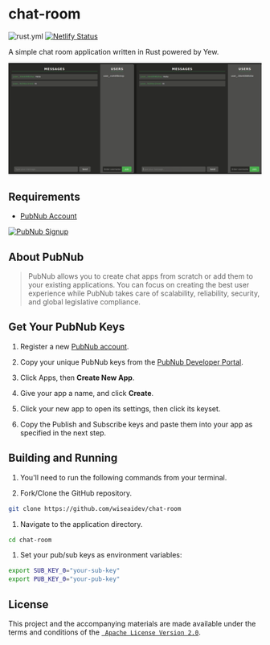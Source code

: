 # chat-room

![rust.yml](https://img.shields.io/github/actions/workflow/status/wiseaidev/chat-room/rust.yml)
[![Netlify Status](https://api.netlify.com/api/v1/badges/c5f0c450-ef58-4b3a-96ec-13d52a852401/deploy-status)](https://app.netlify.com/sites/yew-chat/deploys)

A simple chat room application written in Rust powered by Yew.

![banner](./assets/banner.png)

## Requirements

- [PubNub Account](#pubnub-account)

<a href="https://dashboard.pubnub.com/signup">
	<img alt="PubNub Signup" src="https://i.imgur.com/og5DDjf.png" width=260 height=97/>
</a>

## About PubNub

> PubNub allows you to create chat apps from scratch or add them to your existing applications. You can focus on creating the best user experience while PubNub takes care of scalability, reliability, security, and global legislative compliance.

## Get Your PubNub Keys

1. Register a new [PubNub account](https://dashboard.pubnub.com/signup/).

1. Copy your unique PubNub keys from the [PubNub Developer Portal](https://admin.pubnub.com/).

1. Click Apps, then **Create New App**.

1. Give your app a name, and click **Create**.

1. Click your new app to open its settings, then click its keyset.

1. Copy the Publish and Subscribe keys and paste them into your app as specified in the next step.

## Building and Running

1. You'll need to run the following commands from your terminal.

1. Fork/Clone the GitHub repository.

```bash
git clone https://github.com/wiseaidev/chat-room
```

1. Navigate to the application directory.

```bash
cd chat-room
```

1. Set your pub/sub keys as environment variables:

```sh
export SUB_KEY_0="your-sub-key"
export PUB_KEY_0="your-pub-key"
```

## License

This project and the accompanying materials are made available under the terms and conditions of the [` Apache License Version 2.0`](https://github.com/wiseaidev/chat-room/blob/main/LICENSE).

